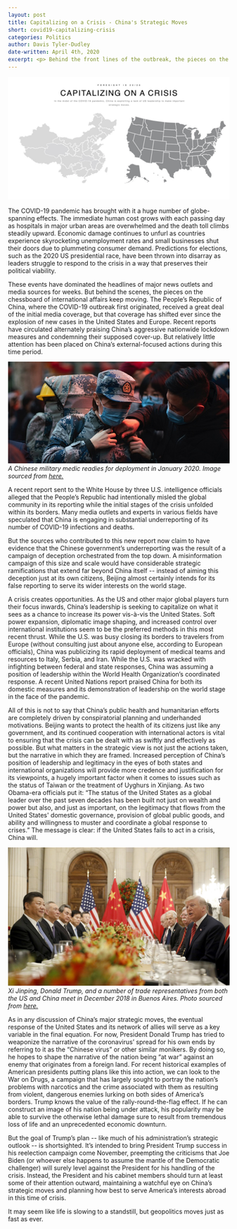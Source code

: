 ```yaml
---
layout: post
title: Capitalizing on a Crisis - China's Strategic Moves
short: covid19-capitalizing-crisis
categories: Politics
author: Davis Tyler-Dudley
date-written: April 4th, 2020
excerpt: <p> Behind the front lines of the outbreak, the pieces on the chessboard of international affairs keep moving. Recent reports have circulated alternately praising China’s aggressive nationwide lockdown measures and condemning their supposed cover-up. But relatively little attention has been placed on China’s external-focused actions during this time period.</p>
---
```


![Article Header](/images/covid19-capitalizing-crisis/header.png)

The COVID-19 pandemic has brought with it a huge number of globe-spanning effects. The immediate human cost grows with each passing day as hospitals in major urban areas are overwhelmed and the death toll climbs steadily upward. Economic damage continues to unfurl as countries experience skyrocketing unemployment rates and small businesses shut their doors due to plummeting consumer demand. Predictions for elections, such as the 2020 US presidential race, have been thrown into disarray as leaders struggle to respond to the crisis in a way that preserves their political viability.

These events have dominated the headlines of major news outlets and media sources for weeks. But behind the scenes, the pieces on the chessboard of international affairs keep moving. The People’s Republic of China, where the COVID-19 outbreak first originated, received a great deal of the initial media coverage, but that coverage has shifted ever since the explosion of new cases in the United States and Europe. Recent reports have circulated alternately praising China’s aggressive nationwide lockdown measures and condemning their supposed cover-up. But relatively little attention has been placed on China’s external-focused actions during this time period.

![Chinese Military Medic](/images/covid19-capitalizing-crisis/chinese-military-medic.jpg)<br>
_A Chinese military medic readies for deployment in January 2020. Image sourced from [here.](https://www.defenseone.com/ideas/2020/02/coronavirus-spreads-chinas-military-has-been-largely-mia/162950/)_

A recent report sent to the White House by three U.S. intelligence officials alleged that the People’s Republic had intentionally misled the global community in its reporting while the initial stages of the crisis unfolded within its borders. Many media outlets and experts in various fields have speculated that China is engaging in substantial underreporting of its number of COVID-19 infections and deaths.

But the sources who contributed to this new report now claim to have evidence that the Chinese government’s underreporting was the result of a campaign of deception orchestrated from the top down. A misinformation campaign of this size and scale would have considerable strategic ramifications that extend far beyond China itself -- instead of aiming this deception just at its own citizens, Beijing almost certainly intends for its false reporting to serve its wider interests on the world stage.

A crisis creates opportunities. As the US and other major global players turn their focus inwards, China’s leadership is seeking to capitalize on what it sees as a chance to increase its power vis-à-vis the United States. Soft power expansion, diplomatic image shaping, and increased control over international institutions seem to be the preferred methods in this most recent thrust. While the U.S. was busy closing its borders to travelers from Europe (without consulting just about anyone else, according to European officials), China was publicizing its rapid deployment of medical teams and resources to Italy, Serbia, and Iran. While the U.S. was wracked with infighting between federal and state responses, China was assuming a position of leadership within the World Health Organization’s coordinated response. A recent United Nations report praised China for both its domestic measures and its demonstration of leadership on the world stage in the face of the pandemic.

All of this is not to say that China’s public health and humanitarian efforts are completely driven by conspiratorial planning and underhanded motivations. Beijing wants to protect the health of its citizens just like any government, and its continued cooperation with international actors is vital to ensuring that the crisis can be dealt with as swiftly and effectively as possible. But what matters in the strategic view is not just the actions taken, but the narrative in which they are framed. Increased perception of China’s position of leadership and legitimacy in the eyes of both states and international organizations will provide more credence and justification for its viewpoints, a hugely important factor when it comes to issues such as the status of Taiwan or the treatment of Uyghurs in Xinjiang. As two Obama-era officials put it: “The status of the United States as a global leader over the past seven decades has been built not just on wealth and power but also, and just as important, on the legitimacy that flows from the United States' domestic governance, provision of global public goods, and ability and willingness to muster and coordinate a global response to crises.” The message is clear: if the United States fails to act in a crisis, China will.

![Chinese and US Government Officials Meeting](/images/covid19-capitalizing-crisis/blurb.jpg)
_Xi Jinping, Donald Trump, and a number of trade representatives from both the US and China meet in December 2018 in Buenos Aires. Photo sourced from [here.](https://www.nbcnews.com/business/consumer/chinese-government-issues-vague-statement-about-90-day-trade-talk-n944381)_

As in any discussion of China’s major strategic moves, the eventual response of the United States and its network of allies will serve as a key variable in the final equation. For now, President Donald Trump has tried to weaponize the narrative of the coronavirus’ spread for his own ends by referring to it as the “Chinese virus” or other similar monikers. By doing so, he hopes to shape the narrative of the nation being “at war” against an enemy that originates from a foreign land. For recent historical examples of American presidents putting plans like this into action, we can look to the War on Drugs, a campaign that has largely sought to portray the nation’s problems with narcotics and the crime associated with them as resulting from violent, dangerous enemies lurking on both sides of America’s borders. Trump knows the value of the rally-round-the-flag effect. If he can construct an image of his nation being under attack, his popularity may be able to survive the otherwise lethal damage sure to result from tremendous loss of life and an unprecedented economic downturn.

But the goal of Trump’s plan -- like much of his administration’s strategic outlook -- is shortsighted. It’s intended to bring President Trump success in his reelection campaign come November, preempting the criticisms that Joe Biden (or whoever else happens to assume the mantle of the Democratic challenger) will surely level against the President for his handling of the crisis. Instead, the President and his cabinet members should turn at least some of their attention outward, maintaining a watchful eye on China’s strategic moves and planning how best to serve America’s interests abroad in this time of crisis.

It may seem like life is slowing to a standstill, but geopolitics moves just as fast as ever.
